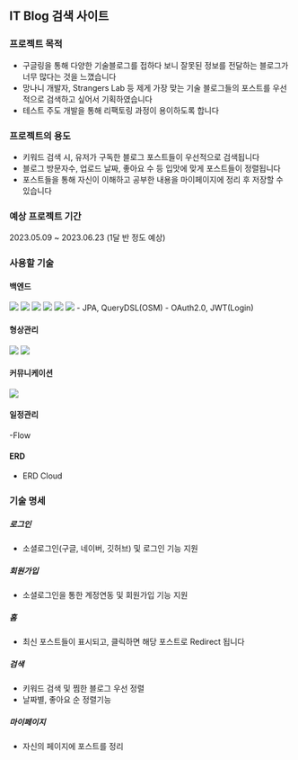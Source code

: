 ## IT Blog 검색 사이트

### 프로젝트 목적
- 구글링을 통해 다양한 기술블로그를 접하다 보니 잘못된 정보를 전달하는 블로그가 너무 많다는 것을 느꼈습니다
- 망나니 개발자, Strangers Lab 등 제게 가장 맞는 기술 블로그들의 포스트를 우선적으로 검색하고 싶어서 기획하였습니다
- 테스트 주도 개발을 통해 리팩토링 과정이 용이하도록 합니다

### 프로젝트의 용도
- 키워드 검색 시, 유저가 구독한 블로그 포스트들이 우선적으로 검색됩니다
- 블로그 방문자수, 업로드 날짜, 좋아요 수 등 입맛에 맞게 포스트들이 정렬됩니다
- 포스트들을 통해 자신이 이해하고 공부한 내용을 마이페이지에 정리 후 저장할 수 있습니다

### 예상 프로젝트 기간
2023.05.09 ~ 2023.06.23 (1달 반 정도 예상)

### 사용할 기술

#### 백엔드
<img src="https://img.shields.io/badge/spring Boot-6DB33F?style=flat-square&logo=spring Boot&logoColor=white"/>
<img src="https://img.shields.io/badge/spring Security-6DB33F?style=flat-square&logo=spring Security&logoColor=white"/>
<img src="https://img.shields.io/badge/MariaDB-003545?style=flat-square&logo=MariaDB&logoColor=white"/>
<img src="https://img.shields.io/badge/JUnit5-25A162?style=flat-square&logo=JUnit5&logoColor=white"/>
<img src="https://img.shields.io/badge/Amazon AWS-232F3E?style=flat-square&logo=Amazon AWS&logoColor=white"/>
<img src="https://img.shields.io/badge/Swagger-85EA2D?style=flat-square&logo=Swagger&logoColor=white"/>
- JPA, QueryDSL(OSM)
- OAuth2.0, JWT(Login)


#### 형상관리
<img src="https://img.shields.io/badge/Git-F05032?style=flat-square&logo=Git&logoColor=white"/>
<img src="https://img.shields.io/badge/GitHub-181717?style=flat-square&logo=GitHub&logoColor=white"/>

#### 커뮤니케이션

<img src="https://img.shields.io/badge/Slack-4A154B?style=flat-square&logo=Slack&logoColor=white"/>


#### 일정관리

-Flow

#### ERD
- ERD Cloud

### 기술 명세

##### 로그인
- 소셜로그인(구글, 네이버, 깃허브) 및 로그인 기능 지원

##### 회원가입
- 소셜로그인을 통한 계정연동 및 회원가입 기능 지원

##### 홈
- 최신 포스트들이 표시되고, 클릭하면 해당 포스트로 Redirect 됩니다

##### 검색
- 키워드 검색 및 찜한 블로그 우선 정렬
- 날짜별, 좋아요 순 정렬기능

##### 마이페이지
- 자신의 페이지에 포스트를 정리
